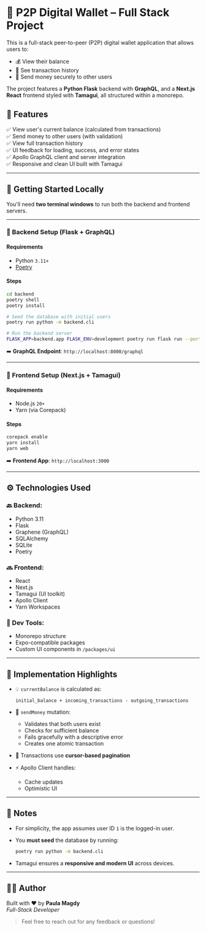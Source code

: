 # 💸 P2P Digital Wallet – Full Stack Project

This is a full-stack peer-to-peer (P2P) digital wallet application that allows users to:

- 💰 View their balance  
- 📜 See transaction history  
- 💸 Send money securely to other users

The project features a **Python Flask** backend with **GraphQL**, and a **Next.js React** frontend styled with **Tamagui**, all structured within a monorepo.

## 🧪 Features

✅ View user's current balance (calculated from transactions)  
✅ Send money to other users (with validation)  
✅ View full transaction history  
✅ UI feedback for loading, success, and error states  
✅ Apollo GraphQL client and server integration  
✅ Responsive and clean UI built with Tamagui  

---

## 🚀 Getting Started Locally

You'll need **two terminal windows** to run both the backend and frontend servers.

---

### 🔧 Backend Setup (Flask + GraphQL)

#### Requirements

- Python `3.11+`  
- [Poetry](https://python-poetry.org/)

#### Steps

```bash
cd backend
poetry shell
poetry install

# Seed the database with initial users
poetry run python -m backend.cli

# Run the backend server
FLASK_APP=backend.app FLASK_ENV=development poetry run flask run --port 8000
```

➡️ **GraphQL Endpoint**: `http://localhost:8000/graphql`

---

### 🎨 Frontend Setup (Next.js + Tamagui)

#### Requirements

- Node.js `20+`  
- Yarn (via Corepack)

#### Steps

```bash
corepack enable
yarn install
yarn web
```

➡️ **Frontend App**: `http://localhost:3000`

---

## ⚙️ Technologies Used

### 🔙 Backend:

- Python 3.11  
- Flask  
- Graphene (GraphQL)  
- SQLAlchemy  
- SQLite  
- Poetry  

### 🔜 Frontend:

- React  
- Next.js  
- Tamagui (UI toolkit)  
- Apollo Client  
- Yarn Workspaces  

### 🧰 Dev Tools:

- Monorepo structure  
- Expo-compatible packages  
- Custom UI components in `/packages/ui`

---

## 🧠 Implementation Highlights

- 💡 `currentBalance` is calculated as:

  ```
  initial_balance + incoming_transactions - outgoing_transactions
  ```

- 🔁 `sendMoney` mutation:
  - Validates that both users exist
  - Checks for sufficient balance
  - Fails gracefully with a descriptive error
  - Creates one atomic transaction

- 📜 Transactions use **cursor-based pagination**  
- ⚡ Apollo Client handles:
  - Cache updates  
  - Optimistic UI  

---

## 💬 Notes

- For simplicity, the app assumes user ID `1` is the logged-in user.  
- You **must seed** the database by running:

  ```bash
  poetry run python -m backend.cli
  ```

- Tamagui ensures a **responsive and modern UI** across devices.

---

## 👩‍💻 Author

Built with ❤️ by **Paula Magdy**  
_Full-Stack Developer_

> Feel free to reach out for any feedback or questions!
